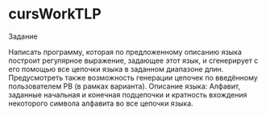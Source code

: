 # cursWorkTLP
Задание

Написать программу, которая по предложенному описанию языка построит регулярное выражение, задающее этот язык, и сгенерирует с его помощью все цепочки языка в заданном диапазоне длин. Предусмотреть также возможность генерации цепочек по введённому пользователем РВ (в рамках варианта). 
Описание языка:
Алфавит, заданные начальная и конечная подцепочки и кратность 
вхождения некоторого символа алфавита во все цепочки языка.  
